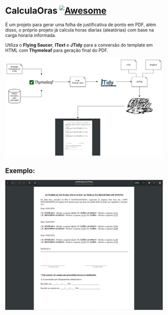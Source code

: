 # CalculaOras [![Awesome](https://cdn.rawgit.com/sindresorhus/awesome/d7305f38d29fed78fa85652e3a63e154dd8e8829/media/badge.svg)](https://github.com/Gaboso/CalculaOras)

É um projeto para gerar uma folha de justificativa de ponto em PDF, além disso, o próprio projeto já calcula horas diarias (aleatórias) com base na carga horaria informada.

Utiliza o __Flying Saucer__, __IText__ e __JTidy__ para a conversão do template em HTML com __Thymeleaf__ para geração final do PDF.

![Diagram of execution](img/diagram.png "Diagrama de execução")


## Exemplo:

![Image of PDF](img/screenshot.png "PDF Gerado")


